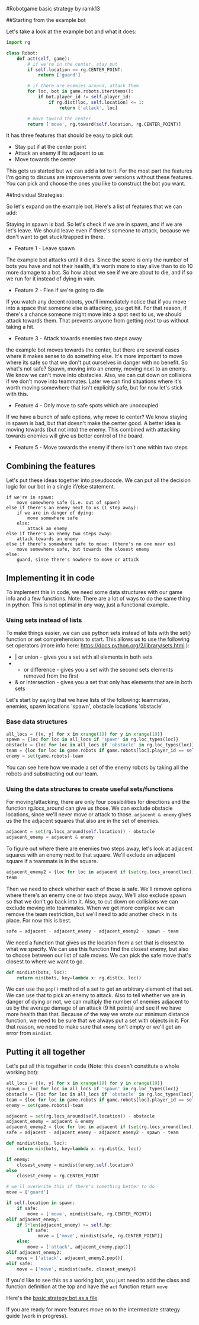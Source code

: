 #Robotgame basic strategy
by ramk13

##Starting from the example bot

Let's take a look at the example bot and what it does:

```Python
import rg

class Robot:
    def act(self, game):
        # if we're in the center, stay put
        if self.location == rg.CENTER_POINT:
            return ['guard']

        # if there are enemies around, attack them
        for loc, bot in game.robots.iteritems():
            if bot.player_id != self.player_id:
                if rg.dist(loc, self.location) <= 1:
                    return ['attack', loc]

        # move toward the center
        return ['move', rg.toward(self.location, rg.CENTER_POINT)]
```

It has three features that should be easy to pick out:

* Stay put if at the center point
* Attack an enemy if its adjacent to us
* Move towards the center

This gets us started but we can add a lot to it. For the most part the features I'm going to discuss are improvements over versions without these features. You can pick and choose the ones you like to construct the bot you want.

##Individual Strategies:

So let's expand on the example bot. Here's a list of features that we can add:

Staying in spawn is bad. So let's check if we are in spawn, and if we are let's leave. We should leave even if there's someone to attack, because we don't want to get stuck/trapped in there.

* Feature 1 - Leave spawn

The example bot attacks until it dies. Since the score is only the number of bots you have and not their health, it's worth more to stay alive than to do 10 more damage to a bot. So how about we see if we are about to die, and if so we run for it instead of dying in vain.

* Feature 2 - Flee if we're going to die

If you watch any decent robots, you'll immediately notice that if you move into a space that someone else is attacking, you get hit. For that reason, if there's a chance someone might move into a spot next to us, we should attack towards them. That prevents anyone from getting next to us without taking a hit.

* Feature 3 - Attack towards enemies two steps away

the example bot moves towards the center, but there are several cases where it makes sense to do something else. It's more important to move where its safe so that we don't put ourselves in danger with no benefit. So what's not safe? Spawn, moving into an enemy, moving next to an enemy. We know we can't move into obstacles. Also, we can cut down on collisions if we don't move into teammates. Later we can find situations where it's worth moving somewhere that isn't explicitly safe, but for now let's stick with this.

* Feature 4 - Only move to safe spots which are unoccupied

If we have a bunch of safe options, why move to center? We know staying in spawn is bad, but that doesn't make the center good. A better idea is moving towards (but not into) the enemy. This combined with attacking towards enemies will give us better control of the board. 

* Feature 5 - Move towards the enemy if there isn't one within two steps

## Combining the features

Let's put these ideas together into pseudocode. We can put all the decision logic for our bot in a single if/else statement.

```
if we're in spawn:
    move somewhere safe (i.e. out of spawn)
else if there's an enemy next to us (1 step away):
    if we are in danger of dying:
        move somewhere safe
    else:
        attack an enemy
else if there's an enemy two steps away:
    attack towards an enemy
else if there's somewhere safe to move: (there's no one near us)
    move somewhere safe, but towards the closest enemy
else:
    guard, since there's nowhere to move or attack
```
    
## Implementing it in code

To implement this in code, we need some data structures with our game info and a few functions. Note: There are a lot of ways to do the same thing in python. This is not optimal in any way, just a functional example. 

### Using sets instead of lists

To make things easier, we can use python sets instead of lists with the set() function or set comprehensions to start. This allows us to use the following set operators (more info here: https://docs.python.org/2/library/sets.html ):

* | or union - gives you a set with all elements in both sets
* - or difference - gives you a set with the second sets elements removed from the first
* & or intersection - gives you a set that only has elements that are in both sets

Let's start by saying that we have lists of the following: teammates, enemies, spawn locations 'spawn', obstacle locations 'obstacle'

### Base data structures

```python
all_locs = {(x, y) for x in xrange(19) for y in xrange(19)}
spawn = {loc for loc in all_locs if 'spawn' in rg.loc_types(loc)}
obstacle = {loc for loc in all_locs if 'obstacle' in rg.loc_types(loc)}
team = {loc for loc in game.robots if game.robots[loc].player_id == self.player_id}
enemy = set(game.robots)-team
```

You can see here how we made a set of the enemy robots by taking all the robots and substracting out our team.

### Using the data structures to create useful sets/functions

For moving/attacking, there are only four possibilities for directions and the function rg.locs_around can give us those. We can exclude obstacle locations, since we'll never move or attack to those. `adjacent & enemy` gives us the the adjacent squares that also are in the set of enemies.

```python
adjacent = set(rg.locs_around(self.location)) - obstacle
adjacent_enemy = adjacent & enemy
```

To figure out where there are enemies two steps away, let's look at adjacent squares with an enemy next to that square. We'll exclude an adjacent square if a teammate is in the square.

```python
adjacent_enemy2 = {loc for loc in adjacent if (set(rg.locs_around(loc)) & enemy)} - team
team
```

Then we need to check whether each of those is safe. We'll remove options where there's an enemy one or two steps away. We'll also exclude spawn so that we don't go back into it. Also, to cut down on collisions we can exclude moving into teammates. When we get more complex we can remove the team restriction, but we'll need to add another check in its place. For now this is best.

```python
safe = adjacent - adjacent_enemy - adjacent_enemy2 - spawn - team
```

We need a function that gives us the location from a set that is closest to what we specify. We can use this function find the closest enemy, but also to choose between our list of safe moves. We can pick the safe move that's closest to where we want to go.

```python
def mindist(bots, loc):
    return min(bots, key=lambda x: rg.dist(x, loc))
```

We can use the `pop()` method of a set to get an arbitrary element of that set. We can use that to pick an enemy to attack. Also to tell whether we are in danger of dying or not, we can multiply the number of enemies adjacent to us by the average damage of an attack (9 hit points) and see if we have more health than that. Because of the way we wrote our minimum distance function, we need to be sure that we always put a set with objects in it. For that reason, we need to make sure that `enemy` isn't empty or we'll get an error from `mindist`.
    
## Putting it all together
    
Let's put all this together in code (Note: this doesn't constitute a whole working bot):

```python
all_locs = {(x, y) for x in xrange(19) for y in xrange(19)}
spawn = {loc for loc in all_locs if 'spawn' in rg.loc_types(loc)}
obstacle = {loc for loc in all_locs if 'obstacle' in rg.loc_types(loc)}
team = {loc for loc in game.robots if game.robots[loc].player_id == self.player_id}
enemy = set(game.robots)-team

adjacent = set(rg.locs_around(self.location)) - obstacle
adjacent_enemy = adjacent & enemy
adjacent_enemy2 = {loc for loc in adjacent if (set(rg.locs_around(loc)) & enemy)} - team
safe = adjacent - adjacent_enemy - adjacent_enemy2 - spawn - team

def mindist(bots, loc):
    return min(bots, key=lambda x: rg.dist(x, loc))

if enemy:
    closest_enemy = mindist(enemy,self.location)
else
    closest_enemy = rg.CENTER_POINT

# we'll overwrite this if there's something better to do
move = ['guard']

if self.location in spawn:
    if safe:
        move = ['move', mindist(safe, rg.CENTER_POINT)]
elif adjacent_enemy:
    if 9*len(adjacent_enemy) >= self.hp:
        if safe:
            move = ['move', mindist(safe, rg.CENTER_POINT)]
    else:
        move = ['attack', adjacent_enemy.pop()]
elif adjacent_enemy2:
    move = ['attack', adjacent_enemy2.pop()]
elif safe:
    move = ['move', mindist(safe, closest_enemy)]
```

If you'd like to see this as a working bot, you just need to add the class and function definition at the top and have the `act` function return `move`

Here's the [basic strategy bot as a file](https://github.com/ramk13/robotgame/blob/master/strategy-basic.py).

If you are ready for more features move on to the intermediate strategy guide (work in progress).

    
            




